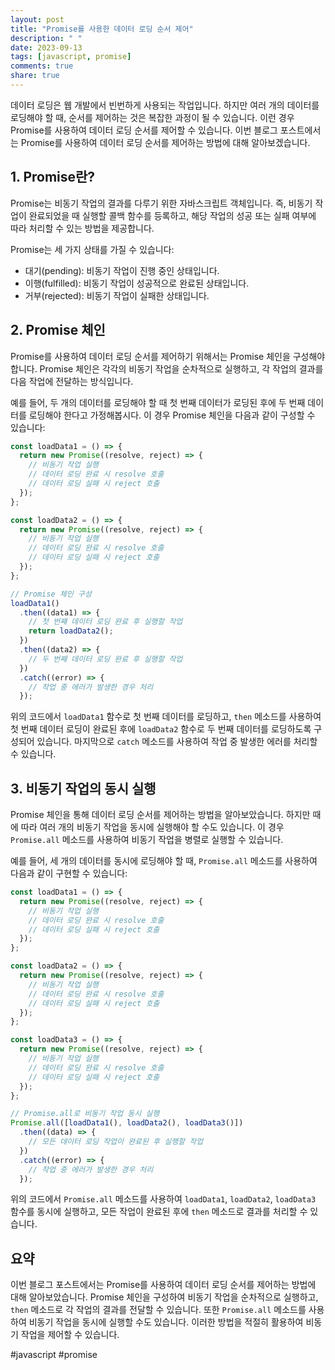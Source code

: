 ```yaml
---
layout: post
title: "Promise를 사용한 데이터 로딩 순서 제어"
description: " "
date: 2023-09-13
tags: [javascript, promise]
comments: true
share: true
---
```


데이터 로딩은 웹 개발에서 빈번하게 사용되는 작업입니다. 하지만 여러 개의 데이터를 로딩해야 할 때, 순서를 제어하는 것은 복잡한 과정이 될 수 있습니다. 이런 경우 Promise를 사용하여 데이터 로딩 순서를 제어할 수 있습니다. 이번 블로그 포스트에서는 Promise를 사용하여 데이터 로딩 순서를 제어하는 방법에 대해 알아보겠습니다.

## 1. Promise란?

Promise는 비동기 작업의 결과를 다루기 위한 자바스크립트 객체입니다. 즉, 비동기 작업이 완료되었을 때 실행할 콜백 함수를 등록하고, 해당 작업의 성공 또는 실패 여부에 따라 처리할 수 있는 방법을 제공합니다.

Promise는 세 가지 상태를 가질 수 있습니다:
- 대기(pending): 비동기 작업이 진행 중인 상태입니다.
- 이행(fulfilled): 비동기 작업이 성공적으로 완료된 상태입니다.
- 거부(rejected): 비동기 작업이 실패한 상태입니다.

## 2. Promise 체인

Promise를 사용하여 데이터 로딩 순서를 제어하기 위해서는 Promise 체인을 구성해야 합니다. Promise 체인은 각각의 비동기 작업을 순차적으로 실행하고, 각 작업의 결과를 다음 작업에 전달하는 방식입니다.

예를 들어, 두 개의 데이터를 로딩해야 할 때 첫 번째 데이터가 로딩된 후에 두 번째 데이터를 로딩해야 한다고 가정해봅시다. 이 경우 Promise 체인을 다음과 같이 구성할 수 있습니다:

```javascript
const loadData1 = () => {
  return new Promise((resolve, reject) => {
    // 비동기 작업 실행
    // 데이터 로딩 완료 시 resolve 호출
    // 데이터 로딩 실패 시 reject 호출
  });
};

const loadData2 = () => {
  return new Promise((resolve, reject) => {
    // 비동기 작업 실행
    // 데이터 로딩 완료 시 resolve 호출
    // 데이터 로딩 실패 시 reject 호출
  });
};

// Promise 체인 구성
loadData1()
  .then((data1) => {
    // 첫 번째 데이터 로딩 완료 후 실행할 작업
    return loadData2();
  })
  .then((data2) => {
    // 두 번째 데이터 로딩 완료 후 실행할 작업
  })
  .catch((error) => {
    // 작업 중 에러가 발생한 경우 처리
  });
```

위의 코드에서 `loadData1` 함수로 첫 번째 데이터를 로딩하고, `then` 메소드를 사용하여 첫 번째 데이터 로딩이 완료된 후에 `loadData2` 함수로 두 번째 데이터를 로딩하도록 구성되어 있습니다. 마지막으로 `catch` 메소드를 사용하여 작업 중 발생한 에러를 처리할 수 있습니다.

## 3. 비동기 작업의 동시 실행

Promise 체인을 통해 데이터 로딩 순서를 제어하는 방법을 알아보았습니다. 하지만 때에 따라 여러 개의 비동기 작업을 동시에 실행해야 할 수도 있습니다. 이 경우 `Promise.all` 메소드를 사용하여 비동기 작업을 병렬로 실행할 수 있습니다.

예를 들어, 세 개의 데이터를 동시에 로딩해야 할 때, `Promise.all` 메소드를 사용하여 다음과 같이 구현할 수 있습니다:

```javascript
const loadData1 = () => {
  return new Promise((resolve, reject) => {
    // 비동기 작업 실행
    // 데이터 로딩 완료 시 resolve 호출
    // 데이터 로딩 실패 시 reject 호출
  });
};

const loadData2 = () => {
  return new Promise((resolve, reject) => {
    // 비동기 작업 실행
    // 데이터 로딩 완료 시 resolve 호출
    // 데이터 로딩 실패 시 reject 호출
  });
};

const loadData3 = () => {
  return new Promise((resolve, reject) => {
    // 비동기 작업 실행
    // 데이터 로딩 완료 시 resolve 호출
    // 데이터 로딩 실패 시 reject 호출
  });
};

// Promise.all로 비동기 작업 동시 실행
Promise.all([loadData1(), loadData2(), loadData3()])
  .then((data) => {
    // 모든 데이터 로딩 작업이 완료된 후 실행할 작업
  })
  .catch((error) => {
    // 작업 중 에러가 발생한 경우 처리
  });
```

위의 코드에서 `Promise.all` 메소드를 사용하여 `loadData1`, `loadData2`, `loadData3` 함수를 동시에 실행하고, 모든 작업이 완료된 후에 `then` 메소드로 결과를 처리할 수 있습니다.

## 요약

이번 블로그 포스트에서는 Promise를 사용하여 데이터 로딩 순서를 제어하는 방법에 대해 알아보았습니다. Promise 체인을 구성하여 비동기 작업을 순차적으로 실행하고, `then` 메소드로 각 작업의 결과를 전달할 수 있습니다. 또한 `Promise.all` 메소드를 사용하여 비동기 작업을 동시에 실행할 수도 있습니다. 이러한 방법을 적절히 활용하여 비동기 작업을 제어할 수 있습니다.

#javascript #promise